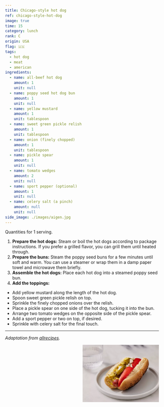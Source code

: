 ```yaml
---
title: Chicago-style hot dog
ref: chicago-style-hot-dog
image: true
time: 15
category: lunch
rank: C
origin: USA
flag: 🇺🇸
tags:
  - hot dog
  - meat
  - american
ingredients:
  - name: all-beef hot dog
    amount: 1
    unit: null
  - name: poppy seed hot dog bun
    amount: 1
    unit: null
  - name: yellow mustard
    amount: 1
    unit: tablespoon
  - name: sweet green pickle relish
    amount: 1
    unit: tablespoon
  - name: onion (finely chopped)
    amount: 1
    unit: tablespoon
  - name: pickle spear
    amount: 1
    unit: null
  - name: tomato wedges
    amount: 2
    unit: null
  - name: sport pepper (optional)
    amount: 1
    unit: null
  - name: celery salt (a pinch)
    amount: null
    unit: null
side_image: ./images/aigen.jpg
---
```


Quantities for 1 serving.

1. **Prepare the hot dogs:** Steam or boil the hot dogs according to package instructions. If you prefer a grilled flavor, you can grill them until heated through.
2. **Prepare the buns:** Steam the poppy seed buns for a few minutes until soft and warm. You can use a steamer or wrap them in a damp paper towel and microwave them briefly.
3. **Assemble the hot dogs:** Place each hot dog into a steamed poppy seed bun.
4. **Add the toppings:**
- Add yellow mustard along the length of the hot dog.
- Spoon sweet green pickle relish on top.
- Sprinkle the finely chopped onions over the relish.
- Place a pickle spear on one side of the hot dog, tucking it into the bun.
- Arrange two tomato wedges on the opposite side of the pickle spear.
- Add a sport pepper or two on top, if desired.
- Sprinkle with celery salt for the final touch.

---

_Adaptation from [allrecipes](https://www.allrecipes.com/recipe/134483/chicago-style-hot-dog/)._

<img src="images/chicago_style_hot_dog.png" style="width:250px; float:right;"/>